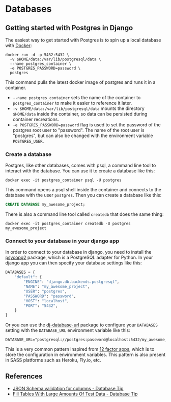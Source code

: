 # Databases

## Getting started with Postgres in Django

The easiest way to get started with Postgres is to spin up a local database with [Docker](https://docs.docker.com/get-docker/):

```shell
docker run -d -p 5432:5432 \
  -v $HOME/data:/var/lib/postgresql/data \
  --name postgres_container \
  -e POSTGRES_PASSWORD=password \
  postgres
```

This command pulls the latest docker image of postgres and runs it in a container.

* `--name postgres_container` sets the name of the container to `postgres_container` to make it easier to reference it later.
* `-v $HOME/data:/var/lib/postgresql/data` mounts the directory `$HOME/data` inside the container, so data can be persisted during container recreations.
* `-e POSTGRES_PASSWORD=password` flag is used to set the password of the postgres root user to "password". The name of the root user is "postgres", but can also be changed with the environment variable `POSTGRES_USER`.

### Create a database

Postgres, like other databases, comes with psql, a command line tool to interact with the database.
You can use it to create a database like this:

```shell
docker exec -it postgres_container psql -U postgres
```

This command opens a psql shell inside the container and connects to the database with the user `postgres`.
Then you can create a database like this:

```sql
CREATE DATABASE my_awesome_project;
```

There is also a command line tool called `createdb` that does the same thing:

```shell
docker exec -it postgres_container createdb -U postgres my_awesome_project
```

### Connect to your database in your django app

In order to connect to your database in django, you need to install the [psycopg2](https://pypi.org/project/psycopg2/) package, which is a PostgreSQL adapter for Python.
In your django app you can then specify your database settings like this:

```python
DATABASES = {
    "default": {
        "ENGINE": "django.db.backends.postgresql",
        "NAME": "my_awesome_project",
        "USER": "postgres",
        "PASSWORD": "password",
        "HOST": "localhost",
        "PORT": "5432",
    }
}
```

Or you can use the [dj-database-url](https://pypi.org/project/dj-database-url/) package to configure your `DATABASES` setting with the `DATABASE_URL` environment variable like this:

```
DATABASE_URL="postgresql://postgres:password@localhost:5432/my_awesome_project"
```

This is a very common pattern inspired from [12 factor apps](https://12factor.net/), which is to store the configuration in environment variables.
This pattern is also present in SASS platforms such as Heroku, Fly.io, etc.


## References

* [JSON Schema validation for columns - Database Tip](https://sqlfordevs.com/json-schema-validation)
* [Fill Tables With Large Amounts Of Test Data - Database Tip](https://sqlfordevs.com/fill-table-test-data?ref=Newsletter)
